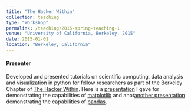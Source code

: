 ```yaml
---
title: "The Hacker Within"
collection: teaching
type: "Workshop"
permalink: /teaching/2015-spring-teaching-1
venue: "University of California, Berkeley, 2015"
date: 2015-01-01
location: "Berkeley, California"
---
```

#### Presenter
Developed and presented tutorials on scientific computing, data analysis and visualization in python for fellow researchers as part of the Berkeley Chapter of [The Hacker Within](http://www.thehackerwithin.org/berkeley/). Here is a [presentation](https://github.com/smwahl/thw_matplotlib_presentation) I gave for demonstrating the capabilities of [matplotlib](https://matplotlib.org/) and anot[another presentation](https://github.com/smwahl/thw_intro_pandas) demonstrating the capabilities of [pandas](https://pandas.pydata.org/).

